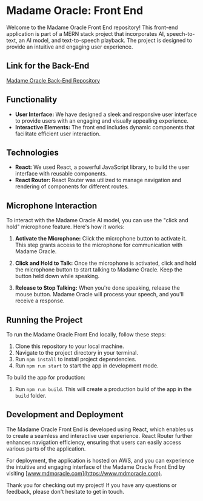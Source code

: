 # Madame Oracle: Front End

Welcome to the Madame Oracle Front End repository! This front-end application is part of a MERN stack project that incorporates AI, speech-to-text, an AI model, and text-to-speech playback. The project is designed to provide an intuitive and engaging user experience.

## Link for the Back-End
[Madame Oracle Back-End Repository](https://github.com/probablypenera007/madame-backend)

## Functionality
- **User Interface:** We have designed a sleek and responsive user interface to provide users with an engaging and visually appealing experience.
- **Interactive Elements:** The front end includes dynamic components that facilitate efficient user interaction.

## Technologies
- **React:** We used React, a powerful JavaScript library, to build the user interface with reusable components.
- **React Router:** React Router was utilized to manage navigation and rendering of components for different routes.

## Microphone Interaction
To interact with the Madame Oracle AI model, you can use the "click and hold" microphone feature. Here's how it works:

1. **Activate the Microphone:** Click the microphone button to activate it. This step grants access to the microphone for communication with Madame Oracle.

2. **Click and Hold to Talk:** Once the microphone is activated, click and hold the microphone button to start talking to Madame Oracle. Keep the button held down while speaking.

3. **Release to Stop Talking:** When you're done speaking, release the mouse button. Madame Oracle will process your speech, and you'll receive a response.

## Running the Project
To run the Madame Oracle Front End locally, follow these steps:
1. Clone this repository to your local machine.
2. Navigate to the project directory in your terminal.
3. Run `npm install` to install project dependencies.
4. Run `npm run start` to start the app in development mode.

To build the app for production:
1. Run `npm run build`. This will create a production build of the app in the `build` folder.

## Development and Deployment
The Madame Oracle Front End is developed using React, which enables us to create a seamless and interactive user experience. React Router further enhances navigation efficiency, ensuring that users can easily access various parts of the application.

For deployment, the application is hosted on AWS, and you can experience the intuitive and engaging interface of the Madame Oracle Front End by visiting [www.mdmoracle.com](https://www.mdmoracle.com).

Thank you for checking out my project! If you have any questions or feedback, please don't hesitate to get in touch.
